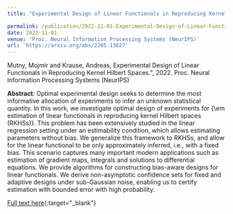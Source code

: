 ```yaml
---
title: "Experimental Design of Linear Functionals in Reproducing Kernel Hilbert Spaces"

permalink: /publication/2022-11-01-Experimental-Design-of-Linear-Functionals-in-Reproducing-Kernel-Hilbert-Spaces
date: 2022-11-01
venue: 'Proc. Neural Information Processing Systems (NeurIPS)'
url: 'https://arxiv.org/abs/2205.13627'
---
```


Mutny, Mojmir and Krause, Andreas, Experimental Design of Linear Functionals in Reproducing Kernel Hilbert Spaces.", 2022. Proc. Neural Information Processing Systems (NeurIPS)

**Abstract**: Optimal experimental design seeks to determine the most informative allocation of experiments  to infer an unknown statistical quantity. In this work, we investigate optimal design of experiments for {\em estimation of linear functionals in reproducing kernel Hilbert spaces (RKHSs)}. This problem has been extensively studied in the linear regression setting
under an estimability condition, which allows estimating parameters without bias. We generalize this framework to RKHSs, and allow for the linear functional to be only approximately inferred, i.e., with a fixed bias. This scenario captures many important modern applications such as estimation of gradient maps, integrals and solutions to differential equations. We provide algorithms for constructing bias-aware designs for linear functionals. We derive non-asymptotic confidence sets for fixed and adaptive designs under sub-Gaussian noise, enabling us to certify estimation with bounded error with high probability.

[Full text here](https://arxiv.org/abs/2205.13627){:target="_blank"}
<!--more-->